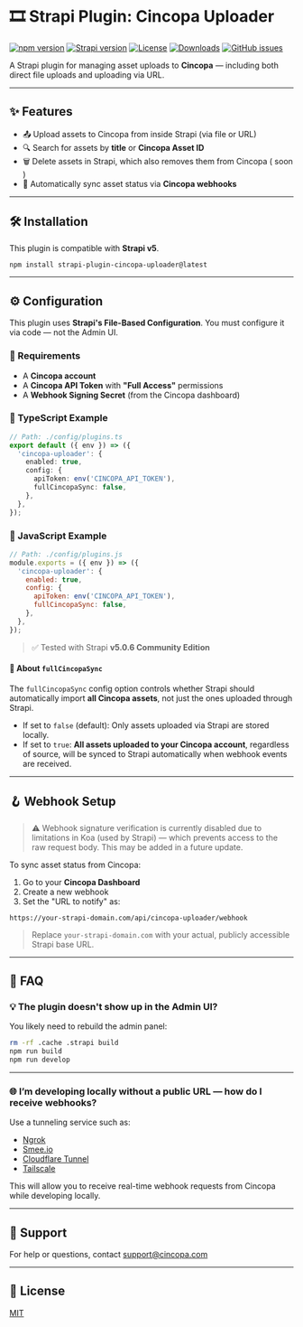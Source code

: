 # 🎞️ Strapi Plugin: Cincopa Uploader

[![npm version](https://img.shields.io/npm/v/strapi-plugin-cincopa-uploader?color=blue)](https://www.npmjs.com/package/strapi-plugin-cincopa-uploader)
[![Strapi version](https://img.shields.io/badge/strapi-v5-blueviolet)](https://strapi.io)
[![License](https://img.shields.io/npm/l/strapi-plugin-cincopa-uploader.svg)](./LICENSE)
[![Downloads](https://img.shields.io/npm/dm/strapi-plugin-cincopa-uploader)](https://www.npmjs.com/package/strapi-plugin-cincopa-uploader)
[![GitHub issues](https://img.shields.io/github/issues/cincopa-com/strapi-plugin-cincopa-uploader)](https://github.com/cincopa-com/strapi-plugin-cincopa-uploader/issues)

A Strapi plugin for managing asset uploads to **Cincopa** — including both direct file uploads and uploading via URL.

---

## ✨ Features

- 📤 Upload assets to Cincopa from inside Strapi (via file or URL)
- 🔍 Search for assets by **title** or **Cincopa Asset ID**
- 🗑️ Delete assets in Strapi, which also removes them from Cincopa ( soon )
- 🔄 Automatically sync asset status via **Cincopa webhooks**

---

## 🛠️ Installation

This plugin is compatible with **Strapi v5**.

```bash
npm install strapi-plugin-cincopa-uploader@latest
```

---

## ⚙️ Configuration

This plugin uses **Strapi's File-Based Configuration**. You must configure it via code — not the Admin UI.

### 🔑 Requirements

- A **Cincopa account**
- A **Cincopa API Token** with **"Full Access"** permissions
- A **Webhook Signing Secret** (from the Cincopa dashboard)

### 🔧 TypeScript Example

```ts
// Path: ./config/plugins.ts
export default ({ env }) => ({
  'cincopa-uploader': {
    enabled: true,
    config: {
      apiToken: env('CINCOPA_API_TOKEN'),
      fullCincopaSync: false,
    },
  },
});
```

### 🔧 JavaScript Example

```js
// Path: ./config/plugins.js
module.exports = ({ env }) => ({
  'cincopa-uploader': {
    enabled: true,
    config: {
      apiToken: env('CINCOPA_API_TOKEN'),
      fullCincopaSync: false,
    },
  },
});
```

> ✅ Tested with Strapi **v5.0.6 Community Edition**

#### 🧩 About `fullCincopaSync`

The `fullCincopaSync` config option controls whether Strapi should automatically import **all Cincopa assets**, not just the ones uploaded through Strapi.

- If set to `false` (default): Only assets uploaded via Strapi are stored locally.
- If set to `true`: **All assets uploaded to your Cincopa account**, regardless of source, will be synced to Strapi automatically when webhook events are received.

---

## 🪝 Webhook Setup

> ⚠️ Webhook signature verification is currently disabled due to limitations in Koa (used by Strapi) — which prevents access to the raw request body. This may be added in a future update.

To sync asset status from Cincopa:

1. Go to your **Cincopa Dashboard**
2. Create a new webhook
3. Set the "URL to notify" as:

```
https://your-strapi-domain.com/api/cincopa-uploader/webhook
```

> Replace `your-strapi-domain.com` with your actual, publicly accessible Strapi base URL.

---

## 🧠 FAQ

### 💡 The plugin doesn't show up in the Admin UI?

You likely need to rebuild the admin panel:

```bash
rm -rf .cache .strapi build
npm run build
npm run develop
```

---

### 🌐 I’m developing locally without a public URL — how do I receive webhooks?

Use a tunneling service such as:

- [Ngrok](https://ngrok.com/)
- [Smee.io](https://smee.io/)
- [Cloudflare Tunnel](https://developers.cloudflare.com/cloudflare-one/connections/connect-apps/)
- [Tailscale](https://tailscale.com/)

This will allow you to receive real-time webhook requests from Cincopa while developing locally.

---

## 💬 Support

For help or questions, contact [support@cincopa.com](mailto:support@cincopa.com)

---

## 📄 License

[MIT](./LICENSE)